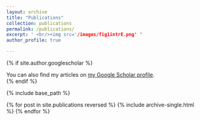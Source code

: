 ```yaml
---
layout: archive
title: "Publications"
collection: publications
permalink: /publications/
excerpt: ' <br/><img src='/images/fig1intrE.png' '
author_profile: true

---
```




{% if site.author.googlescholar %}
  <div class="wordwrap">You can also find my articles on <a href="{{https://scholar.google.com/citations?user=P652FREAAAAJ&hl=en&oi=ao}}">my Google Scholar profile</a>.</div>
{% endif %}

{% include base_path %}

{% for post in site.publications reversed %}
  {% include archive-single.html %}
{% endfor %}
